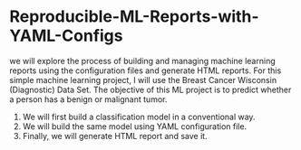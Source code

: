 # Reproducible-ML-Reports-with-YAML-Configs
we will explore the process of building and managing machine learning reports using the configuration files and generate HTML reports. For this simple machine learning project, I will use the Breast Cancer Wisconsin (Diagnostic) Data Set. The objective of this ML project is to predict whether a person has a benign or malignant tumor.

1. We will first build a classification model in a conventional way.
2. We will build the same model using YAML configuration file.
3. Finally, we will generate HTML report and save it. 
